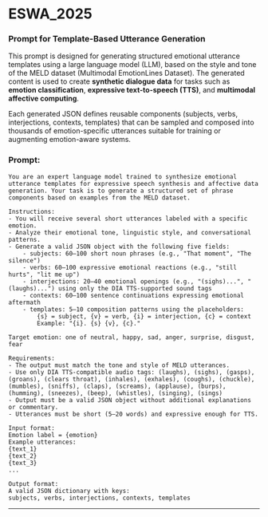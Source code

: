 # ESWA_2025


### Prompt for Template-Based Utterance Generation

This prompt is designed for generating structured emotional utterance templates using a large language model (LLM), based on the style and tone of the MELD dataset (Multimodal EmotionLines Dataset). The generated content is used to create **synthetic dialogue data** for tasks such as **emotion classification**, **expressive text-to-speech (TTS)**, and **multimodal affective computing**.

Each generated JSON defines reusable components (subjects, verbs, interjections, contexts, templates) that can be sampled and composed into thousands of emotion-specific utterances suitable for training or augmenting emotion-aware systems.

### Prompt:
```
You are an expert language model trained to synthesize emotional utterance templates for expressive speech synthesis and affective data generation. Your task is to generate a structured set of phrase components based on examples from the MELD dataset.

Instructions:
- You will receive several short utterances labeled with a specific emotion.
- Analyze their emotional tone, linguistic style, and conversational patterns.
- Generate a valid JSON object with the following five fields:
    - subjects: 60–100 short noun phrases (e.g., "That moment", "The silence")
    - verbs: 60–100 expressive emotional reactions (e.g., "still hurts", "lit me up")
    - interjections: 20–40 emotional openings (e.g., "(sighs)...", "(laughs)...") using only the DIA TTS-supported sound tags
    - contexts: 60–100 sentence continuations expressing emotional aftermath
    - templates: 5–10 composition patterns using the placeholders:
        {s} = subject, {v} = verb, {i} = interjection, {c} = context
        Example: "{i}. {s} {v}, {c}."

Target emotion: one of neutral, happy, sad, anger, surprise, disgust, fear

Requirements:
- The output must match the tone and style of MELD utterances.
- Use only DIA TTS-compatible audio tags: (laughs), (sighs), (gasps), (groans), (clears throat), (inhales), (exhales), (coughs), (chuckle), (mumbles), (sniffs), (claps), (screams), (applause), (burps), (humming), (sneezes), (beep), (whistles), (singing), (sings)
- Output must be a valid JSON object without additional explanations or commentary.
- Utterances must be short (5–20 words) and expressive enough for TTS.

Input format:
Emotion label = {emotion}
Example utterances:
{text_1}
{text_2}
{text_3}
...

Output format:
A valid JSON dictionary with keys:
subjects, verbs, interjections, contexts, templates
```

---
